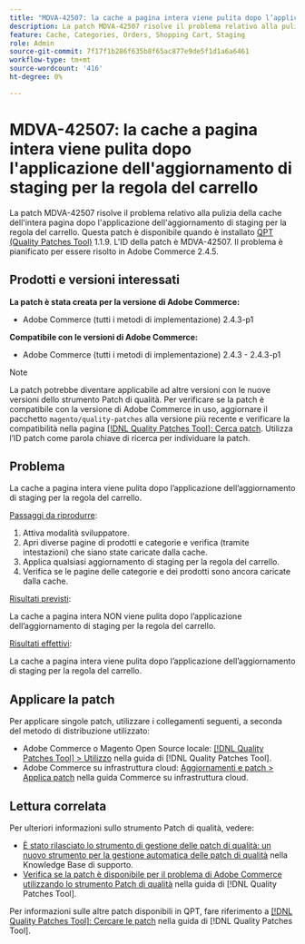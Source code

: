```yaml
---
title: "MDVA-42507: la cache a pagina intera viene pulita dopo l’applicazione dell’aggiornamento di staging per la regola del carrello"
description: La patch MDVA-42507 risolve il problema relativo alla pulizia della cache dell'intera pagina dopo l'applicazione dell'aggiornamento di staging per la regola del carrello. Questa patch è disponibile quando è installato [Quality Patches Tool (QPT)](https://experienceleague.adobe.com/en/docs/commerce-knowledge-base/kb/announcements/commerce-announcements/magento-quality-patches-released-new-tool-to-self-serve-quality-patches) 1.1.9. L'ID della patch è MDVA-42507. Il problema è pianificato per essere risolto in Adobe Commerce 2.4.5.
feature: Cache, Categories, Orders, Shopping Cart, Staging
role: Admin
source-git-commit: 7f17f1b286f635b8f65ac877e9de5f1d1a6a6461
workflow-type: tm+mt
source-wordcount: '416'
ht-degree: 0%

---
```


# MDVA-42507: la cache a pagina intera viene pulita dopo l&#39;applicazione dell&#39;aggiornamento di staging per la regola del carrello

La patch MDVA-42507 risolve il problema relativo alla pulizia della cache dell&#39;intera pagina dopo l&#39;applicazione dell&#39;aggiornamento di staging per la regola del carrello. Questa patch è disponibile quando è installato [QPT (Quality Patches Tool)](https://experienceleague.adobe.com/en/docs/commerce-knowledge-base/kb/announcements/commerce-announcements/magento-quality-patches-released-new-tool-to-self-serve-quality-patches) 1.1.9. L&#39;ID della patch è MDVA-42507. Il problema è pianificato per essere risolto in Adobe Commerce 2.4.5.

## Prodotti e versioni interessati

**La patch è stata creata per la versione di Adobe Commerce:**

* Adobe Commerce (tutti i metodi di implementazione) 2.4.3-p1

**Compatibile con le versioni di Adobe Commerce:**

* Adobe Commerce (tutti i metodi di implementazione) 2.4.3 - 2.4.3-p1

>[!NOTE]
>
>La patch potrebbe diventare applicabile ad altre versioni con le nuove versioni dello strumento Patch di qualità. Per verificare se la patch è compatibile con la versione di Adobe Commerce in uso, aggiornare il pacchetto `magento/quality-patches` alla versione più recente e verificare la compatibilità nella pagina [[!DNL Quality Patches Tool]: Cerca patch](https://experienceleague.adobe.com/en/docs/commerce-knowledge-base/kb/announcements/commerce-announcements/magento-quality-patches-released-new-tool-to-self-serve-quality-patches). Utilizza l’ID patch come parola chiave di ricerca per individuare la patch.

## Problema

La cache a pagina intera viene pulita dopo l’applicazione dell’aggiornamento di staging per la regola del carrello.

<u>Passaggi da riprodurre</u>:

1. Attiva modalità sviluppatore.
1. Apri diverse pagine di prodotti e categorie e verifica (tramite intestazioni) che siano state caricate dalla cache.
1. Applica qualsiasi aggiornamento di staging per la regola del carrello.
1. Verifica se le pagine delle categorie e dei prodotti sono ancora caricate dalla cache.

<u>Risultati previsti</u>:

La cache a pagina intera NON viene pulita dopo l’applicazione dell’aggiornamento di staging per la regola del carrello.

<u>Risultati effettivi</u>:

La cache a pagina intera viene pulita dopo l’applicazione dell’aggiornamento di staging per la regola del carrello.

## Applicare la patch

Per applicare singole patch, utilizzare i collegamenti seguenti, a seconda del metodo di distribuzione utilizzato:

* Adobe Commerce o Magento Open Source locale: [[!DNL Quality Patches Tool] > Utilizzo](/help/tools/quality-patches-tool/usage.md) nella guida di [!DNL Quality Patches Tool].
* Adobe Commerce su infrastruttura cloud: [Aggiornamenti e patch > Applica patch](https://experienceleague.adobe.com/docs/commerce-cloud-service/user-guide/develop/upgrade/apply-patches.html) nella guida Commerce su infrastruttura cloud.

## Lettura correlata

Per ulteriori informazioni sullo strumento Patch di qualità, vedere:

* [È stato rilasciato lo strumento di gestione delle patch di qualità: un nuovo strumento per la gestione automatica delle patch di qualità](https://experienceleague.adobe.com/en/docs/commerce-knowledge-base/kb/announcements/commerce-announcements/magento-quality-patches-released-new-tool-to-self-serve-quality-patches) nella Knowledge Base di supporto.
* [Verifica se la patch è disponibile per il problema di Adobe Commerce utilizzando lo strumento Patch di qualità](/help/tools/quality-patches-tool/patches-available-in-qpt/check-patch-for-magento-issue-with-magento-quality-patches.md) nella guida di [!DNL Quality Patches Tool].

Per informazioni sulle altre patch disponibili in QPT, fare riferimento a [[!DNL Quality Patches Tool]: Cercare le patch](https://experienceleague.adobe.com/tools/commerce-quality-patches/index.html) nella guida di [!DNL Quality Patches Tool].
